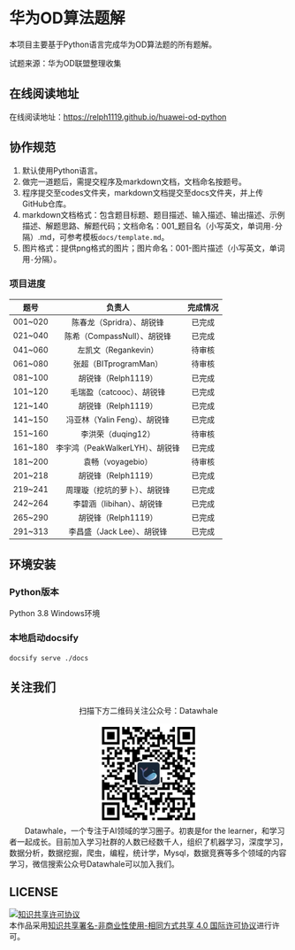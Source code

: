 # 华为OD算法题解

本项目主要基于Python语言完成华为OD算法题的所有题解。

试题来源：华为OD联盟整理收集

## 在线阅读地址
在线阅读地址：https://relph1119.github.io/huawei-od-python

## 协作规范
1. 默认使用Python语言。
2. 做完一道题后，需提交程序及markdown文档，文档命名按题号。
3. 程序提交至codes文件夹，markdown文档提交至docs文件夹，并上传GitHub仓库。
4. markdown文档格式：包含题目标题、题目描述、输入描述、输出描述、示例描述、解题思路、解题代码；文档命名：001_题目名（小写英文，单词用`-`分隔）.md，可参考模板`docs/template.md`。
5. 图片格式：提供png格式的图片；图片命名：001-图片描述（小写英文，单词用`-`分隔）。

### 项目进度

|  题号   |         负责人         | 完成情况 |
| :-----: | :--------------------: | :------: |
| 001~020 |   陈春龙（Spridra）、胡锐锋    |  已完成  |
| 021~040 |  陈希（CompassNull）、胡锐锋   |  已完成  |
| 041~060 |    左凯文（Regankevin） |  待审核  |
| 061~080 | 张超（BITprogramMan）  |  待审核  |
| 081~100 | 胡锐锋（Relph1119） |  已完成  |
| 101~120 |   毛瑞盈（catcooc）、胡锐锋    |  已完成  |
| 121~140 |  胡锐锋（Relph1119）   |  已完成  |
| 141~150 |  冯亚林（Yalin Feng）、胡锐锋  |  已完成  |
| 151~160 |   李洪荣（duqing12）   |  待审核  |
| 161~180 | 李宇鸿（PeakWalkerLYH）、胡锐锋 |  已完成  |
| 181~200 |   袁畅（voyagebio）    |  待审核  |
| 201~218 |  胡锐锋（Relph1119）   |  已完成  |
| 219~241 |  周理璇（挖坑的萝卜）、胡锐锋  |  已完成   |
| 242~264 |   李碧涵（libihan）、胡锐锋    |  已完成  |
| 265~290 |  胡锐锋（Relph1119）   |  已完成  |
| 291~313 |   李昌盛（Jack Lee）、胡锐锋   |  已完成  |

## 环境安装

### Python版本
Python 3.8 Windows环境

### 本地启动docsify
```shell
docsify serve ./docs
```

## 关注我们
<div align=center>
<p>扫描下方二维码关注公众号：Datawhale</p>
<img src="images/qrcode.jpeg" width = "180" height = "180">
</div>
&emsp;&emsp;Datawhale，一个专注于AI领域的学习圈子。初衷是for the learner，和学习者一起成长。目前加入学习社群的人数已经数千人，组织了机器学习，深度学习，数据分析，数据挖掘，爬虫，编程，统计学，Mysql，数据竞赛等多个领域的内容学习，微信搜索公众号Datawhale可以加入我们。

## LICENSE
<a rel="license" href="http://creativecommons.org/licenses/by-nc-sa/4.0/"><img alt="知识共享许可协议" style="border-width:0" src="https://img.shields.io/badge/license-CC%20BY--NC--SA%204.0-lightgrey" /></a><br />本作品采用<a rel="license" href="http://creativecommons.org/licenses/by-nc-sa/4.0/">知识共享署名-非商业性使用-相同方式共享 4.0 国际许可协议</a>进行许可。